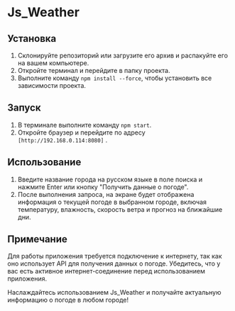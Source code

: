 # Js_Weather

## Установка

1. Склонируйте репозиторий или загрузите его архив и распакуйте его на вашем компьютере.
2. Откройте терминал и перейдите в папку проекта.
3. Выполните команду `npm install --force`, чтобы установить все зависимости проекта.

## Запуск

1. В терминале выполните команду `npm start`.
2. Откройте браузер и перейдите по адресу `[http://192.168.0.114:8080]` .

## Использование

1. Введите название города на русском языке в поле поиска и нажмите Enter или кнопку "Получить данные о погоде".
2. После выполнения запроса, на экране будет отображена информация о текущей погоде в выбранном городе, включая температуру, влажность, скорость ветра и прогноз на ближайшие дни.

## Примечание

Для работы приложения требуется подключение к интернету, так как оно использует API для получения данных о погоде. Убедитесь, что у вас есть активное интернет-соединение перед использованием приложения.

Наслаждайтесь использованием Js_Weather и получайте актуальную информацию о погоде в любом городе!
